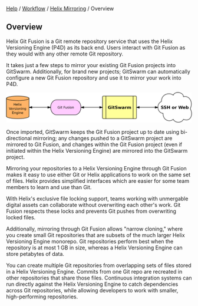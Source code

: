 [Help](../../README.md)
/ [Workflow](../README.md)
/ [Helix Mirroring](README.md)
/ Overview

## Overview

Helix Git Fusion is a Git remote repository service that uses the Helix
Versioning Engine (P4D) as its back end. Users interact with Git Fusion as
they would with any other remote Git repository.

It takes just a few steps to mirror your existing Git Fusion projects into
GitSwarm. Additionally, for brand new projects; GitSwarm can automatically
configure a new Git Fusion repository and use it to mirror your work into
P4D.

![Helix Mirroring Overview](helix_mirroring-outlines.svg)

Once imported, GitSwarm keeps the Git Fusion project up to date using
bi-directional mirroring; any changes pushed to a GitSwarm project are
mirrored to Git Fusion, and changes within the Git Fusion project (even if
initiated within the Helix Versioning Engine) are mirrored into the
GitSwarm project.

Mirroring your repositories to a Helix Versioning Engine through Git Fusion
makes it easy to use either Git or Helix applications to work on the same
set of files. Helix provides simplified interfaces which are easier for
some team members to learn and use than Git.

With Helix's exclusive file locking support, teams working with unmergable
digital assets can collaborate without overwriting each other's work. Git
Fusion respects these locks and prevents Git pushes from overwriting locked
files.

Additionally, mirroring through Git Fusion allows "narrow cloning," where
you create small Git repositories that are subsets of the much larger Helix
Versioning Engine monorepo. Git repositories perform best when the
repository is at most 1 GB in size, whereas a Helix Versioning Engine can
store petabytes of data.

You can create multiple Git repositories from overlapping sets of files
stored in a Helix Versioning Engine. Commits from one Git repo are
recreated in other repositories that share those files. Continuous
integration systems can run directly against the Helix Versioning Engine to
catch dependencies across Git repositories, while allowing developers to
work with smaller, high-performing repositories.
